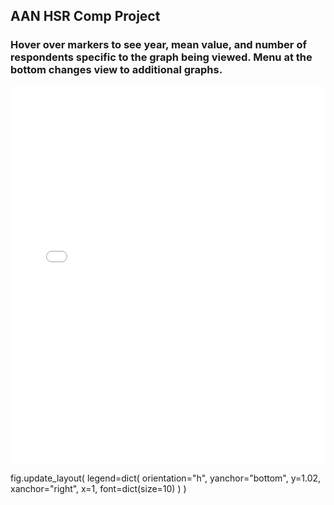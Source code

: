 ## AAN HSR Comp Project

### Hover over markers to see year, mean value, and number of respondents specific to the graph being viewed. Menu at the bottom changes view to additional graphs.

<div style="position: relative; width: 100%; height: 0; padding-bottom: 120%;">
  <iframe src="interactive_graph-7.html" style="position: absolute; top: 0; left: 0; width: 100%; height: 100%;" frameborder="0"></iframe>
</div>

fig.update_layout(
    legend=dict(
        orientation="h",
        yanchor="bottom",
        y=1.02,
        xanchor="right",
        x=1,
        font=dict(size=10)
    )
)
